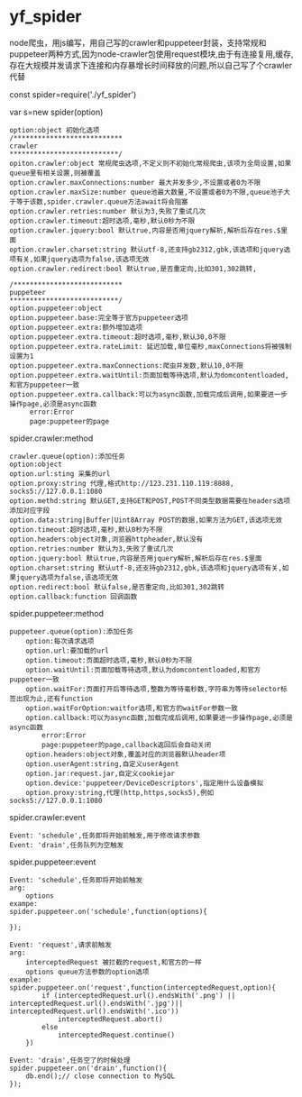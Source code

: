 # yf_spider
node爬虫，用js编写，用自己写的crawler和puppeteer封装，支持常规和puppeteer两种方式,因为node-crawler包使用request模块,由于有连接复用,缓存,
存在大规模并发请求下连接和内存暴增长时间释放的问题,所以自己写了个crawler代替

const spider=require('./yf_spider')

var s=new spider(option)

    option:object 初始化选项
    /***************************
    crawler
    ***************************/
    opiton.crawler:object 常规爬虫选项,不定义则不初始化常规爬虫,该项为全局设置,如果queue里有相关设置,则被覆盖
    option.crawler.maxConnections:number 最大并发多少,不设置或者0为不限
    option.crawler.maxSize:number queue池最大数量,不设置或者0为不限,queue池子大于等于该数,spider.crawler.queue方法await将会阻塞
    option.crawler.retries:number 默认为3,失败了重试几次
    option.crawler.timeout:超时选项,毫秒,默认0秒为不限 
    option.crawler.jquery:bool 默认true,内容是否用jquery解析,解析后存在res.$里面
    option.crawler.charset:string 默认utf-8,还支持gb2312,gbk,该选项和jquery选项有关,如果jquery选项为false,该选项无效
    option.crawler.redirect:bool 默认true,是否重定向,比如301,302跳转,
    
    /***************************
    puppeteer
    ***************************/        
    option.puppeteer:object
    option.puppeteer.base:完全等于官方puppeteer选项
    option.puppeteer.extra:额外增加选项
    option.puppeteer.extra.timeout:超时选项,毫秒,默认30,0不限
    option.puppeteer.extra.rateLimit: 延迟加载,单位毫秒,maxConnections将被强制设置为1
    option.puppeteer.extra.maxConnections:爬虫并发数,默认10,0不限
    option.puppeteer.extra.waitUntil:页面加载等待选项,默认为domcontentloaded,和官方puppeteer一致
    option.puppeteer.extra.callback:可以为async函数,加载完成后调用,如果要进一步操作page,必须是async函数
         error:Error
         page:puppeteer的page
                        
spider.crawler:method

    crawler.queue(option):添加任务
    option:object
    option.url:sting 采集的url
    option.proxy:string 代理,格式http://123.231.110.119:8888, socks5://127.0.0.1:1080
    option.methd:string 默认GET,支持GET和POST,POST不同类型数据需要在headers选项添加对应字段
    option.data:string|Buffer|Uint8Array POST的数据,如果方法为GET,该选项无效
    option.timeout:超时选项,毫秒,默认0秒为不限 
    option.headers:object对象,浏览器httpheader,默认没有
    option.retries:number 默认为3,失败了重试几次
    option.jquery:bool 默认true,内容是否用jquery解析,解析后存在res.$里面
    option.charset:string 默认utf-8,还支持gb2312,gbk,该选项和jquery选项有关,如果jquery选项为false,该选项无效
    option.redirect:bool 默认false,是否重定向,比如301,302跳转
    option.callback:function 回调函数


spider.puppeteer:method     
 
    puppeteer.queue(option):添加任务        
        option:每次请求选项
        option.url:要加载的url
        option.timeout:页面超时选项,毫秒,默认0秒为不限
        option.waitUntil:页面加载等待选项,默认为domcontentloaded,和官方puppeteer一致
        option.waitFor:页面打开后等待选项,整数为等待毫秒数,字符串为等待selector标签出现为止,还有function
        option.waitForOption:waitfor选项,和官方的waitFor参数一致
        option.callback:可以为async函数,加载完成后调用,如果要进一步操作page,必须是async函数
            error:Error
            page:puppeteer的page,callback返回后会自动关闭
        option.headers:object对象,覆盖对应的浏览器默认header项                                           
        option.userAgent:string,自定义userAgent
        option.jar:request.jar,自定义cookiejar
        option.device:'puppeteer/DeviceDescriptors',指定用什么设备模拟
        option.proxy:string,代理(http,https,socks5),例如socks5://127.0.0.1:1080


spider.crawler:event

    Event: 'schedule',任务即将开始前触发,用于修改请求参数
    Event: 'drain',任务队列为空触发

spider.puppeteer:event
    
    Event: 'schedule',任务即将开始前触发
    arg: 
        options
    exampe:
    spider.puppeteer.on('schedule',function(options){
        
    });
    
    Event: 'request',请求前触发
    arg:
        interceptedRequest 被拦截的request,和官方的一样
        options queue方法参数的option选项
    example:
    spider.puppeteer.on('request',function(interceptedRequest,option){
            if (interceptedRequest.url().endsWith('.png') || interceptedRequest.url().endsWith('.jpg')|| interceptedRequest.url().endsWith('.ico'))
                interceptedRequest.abort()
            else
                interceptedRequest.continue()
        })
        
    Event: 'drain',任务空了的时候处理
    spider.puppeteer.on('drain',function(){
        db.end();// close connection to MySQL
    }); 
